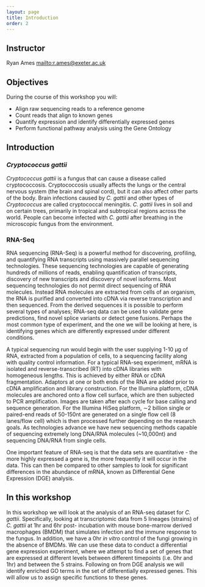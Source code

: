 ```yaml
---
layout: page
title: Introduction
order: 2
---
```


## Instructor

Ryan Ames <mailto:r.ames@exeter.ac.uk>

## Objectives

During the course of this workshop you will:

* Align raw sequencing reads to a reference genome
* Count reads that align to known genes
* Quantify expression and identify differentially expressed genes
* Perform functional pathway analysis using the Gene Ontology

## Introduction

### *Cryptococcus gattii*

*Cryptococcus gattii* is a fungus that can cause a disease called cryptococcosis. Cryptococcosis usually affects the lungs or the central nervous system (the brain and spinal cord), but it can also affect other parts of the body. Brain infections caused by *C. gattii* and other types of *Cryptococcus* are called cryptococcal meningitis. *C. gattii* lives in soil and on certain trees, primarily in tropical and subtropical regions across the world. People can become infected with *C. gattii* after breathing in the microscopic fungus from the environment.

### RNA-Seq

RNA sequencing (RNA-Seq) is a powerful method for discovering, profiling, and quantifying RNA transcripts using massively parallel sequencing technologies. These sequencing technologies are capable of generating hundreds of millions of reads, enabling quantification of transcripts, discovery of new transcripts and discovery of novel isoforms. Most sequencing technologies do not permit direct sequencing of RNA molecules. Instead RNA molecules are extracted from cells of an organism, the RNA is purified and converted into cDNA via reverse transcription and then sequenced.  From the derived sequences it is possible to perform several types of analyses; RNA-seq data can be used to validate gene predictions, find novel splice variants or detect gene fusions. Perhaps the most common type of experiment, and the one we will be looking at here, is identifying genes which are differently expressed under different conditions.

A typical sequencing run would begin with the user supplying 1-10 µg of RNA, extracted from a population of cells, to a sequencing facility along with quality control information. For a typical RNA-seq experiment, mRNA is isolated and reverse-transcribed (RT) into cDNA libraries with homogeneous lengths. This is achieved by either RNA or cDNA fragmentation. Adaptors at one or both ends of the RNA are added prior to cDNA amplification and library construction. For the Illumina platform, cDNA molecules are anchored onto a flow cell surface, which are then subjected to PCR amplification. Images are taken after each cycle for base calling and sequence generation. For the Illumina HiSeq platform, ∼2 billion single or paired-end reads of 50-150nt are generated on a single flow cell (8 lanes/flow cell) which is then processed further depending on the research goals. As technologies advance we have new sequencing methods capable of sequencing extremely long DNA/RNA molecules (~10,000nt) and sequencing DNA/RNA from single cells.

One important feature of RNA-seq is that the data sets are quantitative - the more highly expressed a gene is, the more frequently it will occur in the data. This can then be compared to other samples to look for significant differences in the abundance of mRNA, known as Differential Gene Expression (DGE) analysis.

## In this workshop

In this workshop we will look at the analysis of an RNA-seq dataset for *C. gattii*. Specifically, looking at transcriptomic data from 5 lineages (strains) of *C. gattii* at 1hr and 6hr post- incubation with mouse bone-marrow derived macrophages (BMDM) that simulates infection and the immune response to the fungus. In addition, we have a 0hr *in vitro* control of the fungi growing in the absence of BMDMs. We can use these data to conduct a differential gene expression experiment, where we attempt to find a set of genes that are expressed at different levels between different timepoints (i.e. 0hr and 1hr) and between the 5 strains.  Following on from DGE analysis we will identify enriched GO terms in the set of differentially expressed genes. This will allow us to assign specific functions to these genes.
